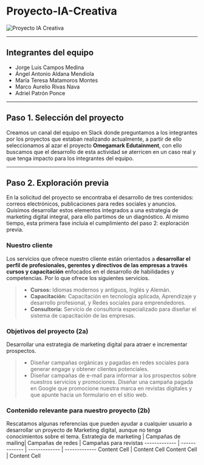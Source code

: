 # Proyecto-IA-Creativa
![Proyecto IA Creativa](https://github.com/user-attachments/assets/b3bcf339-ae4d-4508-b3d1-054f3879a5b4)

-------------
## Integrantes del equipo
- Jorge Luis Campos Medina
- Ángel Antonio Aldana Mendiola
- María Teresa Matamoros Montes
- Marco Aurelio Rivas Nava
- Adriel Patrón Ponce

-------------
## Paso 1. Selección del proyecto
Creamos un canal del equipo en Slack donde preguntamos a los integrantes por los proyectos que estaban realizando actualmente, a partir de ello seleccionamos al azar el proyecto **Omegamark Edutainment**, con ello buscamos que el desarrollo de esta actividad se aterricen en un caso real y que tenga impacto para los integrantes del equipo.

-------------
## Paso 2. Exploración previa
En la solicitud del proyecto se encontraba el desarrollo de tres contenidos: correos electrónicos, publicaciones para redes sociales y anuncios. Quisimos desarrollar estos elementos integrados a una estrategia de marketing digital integral, para ello partimos de un diagnóstico. Al mismo tiempo, esta primera fase incluía el cumplimiento del paso 2: exploración previa.

### Nuestro cliente 
Los servicios que ofrece nuestro cliente están orientados a **desarrollar el perfil de profesionales, gerentes y directivos de las empresas a través cursos y capacitación** enfocados en el desarrollo de habilidades y competencias. Por lo que ofrece los siguientes servicios.
> - **Cursos:** Idiomas modernos y antiguos, Inglés y Alemán.
> - **Capacitación:** Capacitación en tecnología aplicada, Aprendizaje y desarrollo profesional, y Redes sociales para emprendedores.
> - **Consultoría:** Servicio de consultoría especializado para diseñar el sistema de capacitación de las empresas.

### Objetivos del proyecto (2a)
Desarrollar una estrategia de marketing digital para atraer e incrementar prospectos.
> - Diseñar campañas orgánicas y pagadas en redes sociales para generar engage y obtener clientes potenciales.
> - Diseñar campañas de e-mail para informar a los prospectos sobre nuestros servicios y promociones.
> Diseñar una campaña pagada en Google que promocione nuestra marca en revistas digitales y que apunte hacia un formulario en el sitio web.

### Contenido relevante para nuestro proyecto (2b)
Rescatamos algunas referencias que pueden ayudar a cualquier usuario a desarrollar un proyecto de Marketing digital, aunque no tenga conocimientos sobre el tema.
Estrategia de marketing  | Campañas de mailing| Campañas de redes | Campañas para revistas
------------- | ------------- | ------------- | -------------
Content Cell  | Content Cell
Content Cell  | Content Cell 
